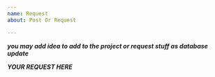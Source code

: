 ```yaml
---
name: Request
about: Post Or Request

---
```


***you may add idea to add to the project or request stuff as database update***

___YOUR REQUEST HERE___
